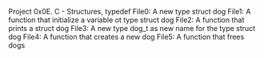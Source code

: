 Project 0x0E. C - Structures, typedef
File0: A new type struct dog
File1: A function that initialize a variable ot type struct dog
File2: A function that prints a struct dog
File3: A new type dog_t as new name for the type struct dog
File4: A function that creates a new dog
File5: A function that frees dogs
